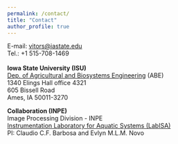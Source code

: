 ```yaml
---
permalink: /contact/
title: "Contact"
author_profile: true
---
```


  E-mail: vitors@iastate.edu
  <br />
  Tel.: +1 515-708-1469
  <br />  
**Iowa State University (ISU)**
  <br /> 
  [Dep. of Agricultural and Biosystems Engineering](https://www.abe.iastate.edu/) (ABE)
  <br /> 
  1340 Elings Hall office 4321
  <br /> 
  605 Bissell Road
  <br />
  Ames, IA 50011-3270
  <br />

  
  **Collaboration (INPE)**
  <br />
  Image Processing Division - INPE
  <br />
  [Instrumentation Laboratory for Aquatic Systems (LabISA)](http://www.dpi.inpe.br/labisa/)
  <br />
  PI: Claudio C.F. Barbosa and Evlyn M.L.M. Novo
